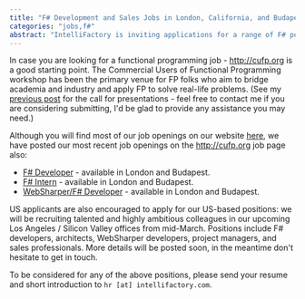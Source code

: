 ```yaml
---
title: "F# Development and Sales Jobs in London, California, and Budapest"
categories: "jobs,f#"
abstract: "IntelliFactory is inviting applications for a range of F# positions - we are seeking F# developers, architects, interns, WebSharper developers, agile development/project managers, and seasoned sales/KAM professionals.  To be considered, please send your resume and short introduction to `hr [at] intellifactory.com`."
---
```

In case you are looking for a functional programming job - http://cufp.org is a good starting point. The Commercial Users of Functional Programming workshop has been the primary venue for FP folks who aim to bridge academia and industry and apply FP to solve real-life problems. (See my [previous post](//intellifactory.com/user/granicz/20100305-call-for-presentations-cufp-2010) for the call for presentations - feel free to contact me if you are considering submitting, I'd be glad to provide any assistance you may need.)

Although you will find most of our job openings on our website [here](http://www.intellifactory.com/Jobs.aspx), we have posted our most recent job openings on the http://cufp.org job page also:

 * [F# Developer](http://cufp.org/jobs/f-developer) - available in London and Budapest.
 * [F# Intern](http://cufp.org/jobs/f-intern) - available in London and Budapest.
 * [WebSharper/F# Developer](http://cufp.org/jobs/websharperf-developer) - available in London and Budapest.

US applicants are also encouraged to apply for our US-based positions: we will be recruiting talented and highly ambitious colleagues in our upcoming Los Angeles / Silicon Valley offices from mid-March. Positions include F# developers, architects, WebSharper developers, project managers, and sales professionals. More details will be posted soon, in the meantime don't hesitate to get in touch.

To be considered for any of the above positions, please send your resume and short introduction to `hr [at] intellifactory.com`.

